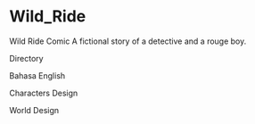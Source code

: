 # Wild_Ride
Wild Ride Comic
A fictional story of a detective and a rouge boy.

Directory

Bahasa
English

Characters Design

World Design

